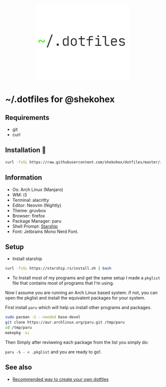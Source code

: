 <p align="center">
   <img src="./dotfiles.jpeg">
</p>

# ~/.dotfiles for @shekohex

## Requirements

* git
* curl

## Installation 🔧

```bash
curl -fsSL https://raw.githubusercontent.com/shekohex/dotfiles/master/init.sh | sh
```

## Information

* Os: Arch Linux (Manjaro)
* WM: i3
* Terminal: alacritty
* Editor: Neovim (Nightly)
* Theme: gruvbox
* Browser: firefox
* Package Manager: paru
* Shell Prompt: [Starship](https://starship.rs/)
* Font: Jetbrains Mono Nerd Font.

## Setup

* Install starship

```bash
curl -fsSL https://starship.rs/install.sh | bash
```

* To Install most of my programs and get the same setup I made a `pkglist` file
that contains most of programs that I'm using.

Now I assume you are running an Arch Linux based system.
if not, you can open the pkglist and install the equivalent packages for your system.

First install `paru` which will help us install other programs and packages.

```bash
sudo pacman -S --needed base-devel
git clone https://aur.archlinux.org/paru.git /tmp/paru
cd /tmp/paru
makepkg -si
```

Then Simply after reviweing each package from the list you simply do:

`paru -S - < .pkglist` and you are ready to go!.

## See also

* [Recommended way to create your own dotfiles](https://www.atlassian.com/git/tutorials/dotfiles)


